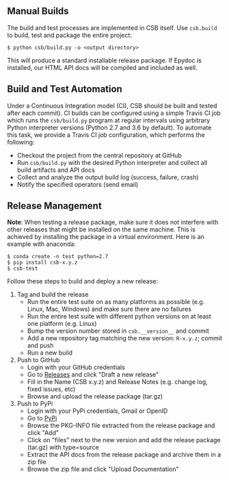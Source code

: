 ## Manual Builds

The build and test processes are implemented in CSB itself. Use ``csb.build`` 
to build, test and package the entire project:


    $ python csb/build.py -o <output directory>

This will produce a standard installable release package. If Epydoc is installed, 
our HTML API docs will be compiled and included as well.


## Build and Test Automation

Under a Continuous Integration model (CI), CSB should be built and tested after each 
commit). CI builds can be configured using a simple 
Travis CI job which runs the ``csb/build.py`` program at regular intervals 
using arbitrary Python interpreter versions (Python 2.7 and 3.6 by default). To 
automate this task, we provide a Travis CI job configuration, which performs the following:

* Checkout the project from the central repository at GitHub
* Run ``csb/build.py`` with the desired Python interpreter and collect all build 
  artifacts and API docs
* Collect and analyze the output build log (success, failure, crash)
* Notify the specified operators (send email)

## Release Management

**Note**: When testing a release package, make sure it does not interfere 
with other releases that might be installed on the same machine. This is 
achieved by installing the package in a virtual environment. Here is an 
example with anaconda:

    $ conda create -n test python=2.7
    $ pip install csb-x.y.z
    $ csb-test

Follow these steps to build and deploy a new release:

1. Tag and build the release
	* Run the entire test suite on as many platforms as possible (e.g. Linux, Mac, Windows) 
	  and make sure there are no failures
	* Run the entire test suite with different python versions on at least one platform (e.g. Linux)
	* Bump the version number stored in ``csb.__version__`` and commit
	* Add a new repository tag matching the new version: ``R-x.y.z``; commit and push
	* Run a new build
2. Push to GitHub
	* Login with your GitHub credentials
	* Go to [Releases](https://github.com/csb-toolbox/CSB/releases) and click "Draft a new release"
	* Fill in the Name (CSB x.y.z) and Release Notes (e.g. change log, fixed issues, etc)
	* Browse and upload the release package (tar.gz) 
3. Push to PyPi
	* Login with your PyPi credentials, Gmail or OpenID
	* Go to [PyPi](https://pypi.python.org/pypi?%3Aaction=submit_form)
	* Browse the PKG-INFO file extracted from the release package and click "Add"
	* Click on "files" next to the new version and add the release package (tar.gz) with type=source
	* Extract the API docs from the release package and archive them in a zip file
	* Browse the zip file and click "Upload Documentation"
